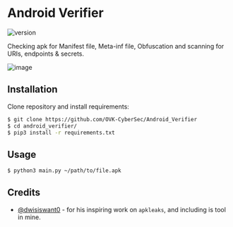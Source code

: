 # Android Verifier 
![version](https://badge.fury.io/py/pyaxmlparser.svg)

Checking apk for Manifest file, Meta-inf file, Obfuscation and scanning for URIs, endpoints & secrets.

![image](https://github.com/user-attachments/assets/fc12cbcf-7b61-4b74-90be-bd63235c6d22)




## Installation
Clone repository and install requirements:
```bash
$ git clone https://github.com/OVK-CyberSec/Android_Verifier
$ cd android_verifier/
$ pip3 install -r requirements.txt
```

## Usage
```bash
$ python3 main.py ~/path/to/file.apk
```

## Credits

- [@dwisiswant0](https://github.com/dwisiswant0/apkleaks) - for his inspiring work on `apkleaks`, and including is tool in mine.


